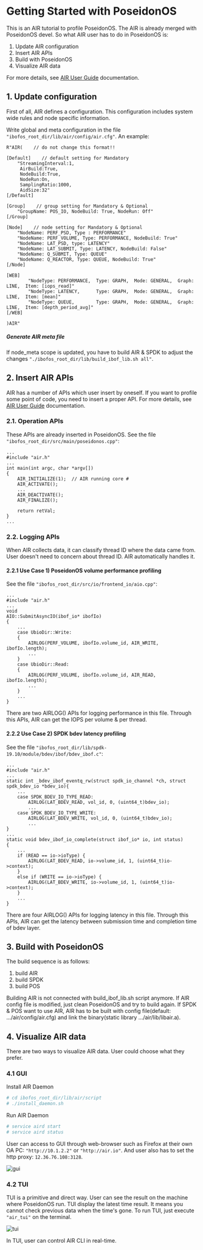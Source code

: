 # Getting Started with PoseidonOS

This is an AIR tutorial to profile PoseidonOS. The AIR is already merged with PoseidonOS devel. So what AIR user has to do in PoseidonOS is:

1. Update AIR configuration
2. Insert AIR APIs
3. Build with PoseidonOS
4. Visualize AIR data

For more details, see [AIR User Guide](http://10.227.30.174:7990/projects/IBOF/repos/ibofprofiling/browse/docs/user_guide.md?at=refs%2Fheads%2Fdevel) documentation.

## 1. Update configuration

 First of all, AIR defines a configuration. This configuration includes system wide rules and node specific information.

Write global and meta configuration in the file `"ibofos_root_dir/lib/air/config/air.cfg"`. An example:

```
R"AIR(    // do not change this format!!

[Default]    // default setting for Mandatory
    "StreamingInterval:1,
     AirBuild:True,
     NodeBuild:True,
     NodeRun:On,
     SamplingRatio:1000,
     AidSize:32"
[/Default]

[Group]    // group setting for Mandatory & Optional
    "GroupName: POS_IO, NodeBuild: True, NodeRun: Off"
[/Group]

[Node]    // node setting for Mandatory & Optional
    "NodeName: PERF_PSD, Type : PERFORMANCE"
    "NodeName: PERF_VOLUME, Type: PERFORMANCE, NodeBuild: True"
    "NodeName: LAT_PSD, type: LATENCY"
    "NodeName: LAT_SUBMIT, Type: LATENCY, NodeBuild: False"
    "NodeName: Q_SUBMIT, Type: QUEUE"
    "NodeName: Q_REACTOR, Type: QUEUE, NodeBuild: True"
[/Node]

[WEB]
        "NodeType: PERFORMANCE,  Type: GRAPH,  Mode: GENERAL,  Graph: LINE,  Item: [iops_read]"
        "NodeType: LATENCY,      Type: GRAPH,  Mode: GENERAL,  Graph: LINE,  Item: [mean]"
        "NodeType: QUEUE,        Type: GRAPH,  Mode: GENERAL,  Graph: LINE,  Item: [depth_period_avg]"
[/WEB]

)AIR"
```

##### Generate AIR meta file

If node_meta scope is updated, you have to build AIR & SPDK to adjust the changes `"./ibofos_root_dir/lib/build_ibof_lib.sh all"`.

## 2. Insert AIR APIs

AIR has a number of APIs which user insert by oneself. If you want to profile some point of code, you need to insert a proper API. For more details, see [AIR User Guide](http://10.227.30.174:7990/projects/IBOF/repos/ibofprofiling/browse/docs/user_guide.md?at=refs%2Fheads%2Fdevel) documentation.

### 2.1. Operation APIs

These APIs are already inserted in PoseidonOS. See the file `"ibofos_root_dir/src/main/poseidonos.cpp"`:

```
...
#include "air.h"
...
int main(int argc, char *argv[])
{ 
    AIR_INITIALIZE(1);  // AIR running core #
    AIR_ACTIVATE();
    ...
    AIR_DEACTIVATE();
    AIR_FINALIZE();
    
    return retVal;
}
...
```

### 2.2. Logging APIs

When AIR collects data, it can classify thread ID where the data came from. User doesn't need to concern about thread ID. AIR automatically handles it.

#### 2.2.1 Use Case 1) PoseidonOS volume performance profiling

See the file `"ibofos_root_dir/src/io/frontend_io/aio.cpp"`:

```
...
#include "air.h"
...
void
AIO::SubmitAsyncIO(ibof_io* ibofIo)
{
    ...
    case UbioDir::Write:
    {
        AIRLOG(PERF_VOLUME, ibofIo.volume_id, AIR_WRITE, ibofIo.length);
        ...
    }
    case UbioDir::Read:
    {
        AIRLOG(PERF_VOLUME, ibofIo.volume_id, AIR_READ, ibofIo.length);
        ...
    }
    ...
}
```

There are two AIRLOG() APIs for logging performance in this file. Through this APIs, AIR can get the IOPS per volume & per thread.

#### 2.2.2 Use Case 2) SPDK bdev latency profiling

See the file `"ibofos_root_dir/lib/spdk-19.10/module/bdev/ibof/bdev_ibof.c"`:

```
...
#include "air.h"
...
static int _bdev_ibof_eventq_rw(struct spdk_io_channel *ch, struct spdk_bdev_io *bdev_io){
    ...
    case SPDK_BDEV_IO_TYPE_READ:
        AIRLOG(LAT_BDEV_READ, vol_id, 0, (uint64_t)bdev_io);
        ...
    case SPDK_BDEV_IO_TYPE_WRITE:
        AIRLOG(LAT_BDEV_WRITE, vol_id, 0, (uint64_t)bdev_io);
        ...
}
...
static void bdev_ibof_io_complete(struct ibof_io* io, int status)
{
    ...
    if (READ == io->ioType) {
        AIRLOG(LAT_BDEV_READ, io->volume_id, 1, (uint64_t)io->context);
    }
    else if (WRITE == io->ioType) {
        AIRLOG(LAT_BDEV_WRITE, io->volume_id, 1, (uint64_t)io->context);
    }
    ...
}
```

There are four AIRLOG() APIs for logging latency in this file. Through this APIs, AIR can get the latency between submission time and completion time of bdev layer.



## 3. Build with PoseidonOS

The build sequence is as follows:

1. build AIR
2. build SPDK
3. build POS

Building AIR is not connected with build_ibof_lib.sh script anymore. If AIR config file is modified, just clean PoseidonOS and try to build again.
If SPDK & POS want to use AIR, AIR has to be built with config file(default: .../air/config/air.cfg) and link the binary(static library .../air/lib/libair.a).


## 4. Visualize AIR data

There are two ways to visualize AIR data. User could choose what they prefer.

### 4.1 GUI

Install AIR Daemon

```bash
# cd ibofos_root_dir/lib/air/script
# ./install_daemon.sh
```

Run AIR Daemon

```bash
# service aird start
# service aird status
```

User can access to GUI through web-browser such as Firefox at their own OA PC: `"http://10.1.2.2"` or `"http://air.io"`. And user also has to set the http proxy: `12.36.76.108:3128`.

![gui](./image/readme/gui.png)

### 4.2 TUI

TUI is a primitive and direct way. User can see the result on the machine where PoseidonOS run. TUI display the latest time result. It means you cannot check previous data when the time's gone. To run TUI, just execute `"air_tui"` on the terminal.

![tui](./image/readme/tui.png)

In TUI, user can control AIR CLI in real-time.
